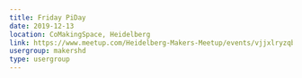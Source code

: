 ```yaml
---
title: Friday PiDay
date: 2019-12-13
location: CoMakingSpace, Heidelberg
link: https://www.meetup.com/Heidelberg-Makers-Meetup/events/vjjxlryzqbrb/
usergroup: makershd
type: usergroup
---
```

